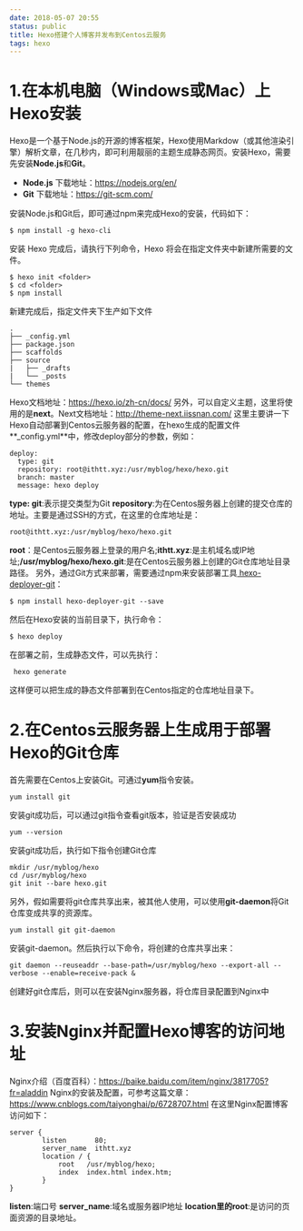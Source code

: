```yaml
---
date: 2018-05-07 20:55
status: public
title: Hexo搭建个人博客并发布到Centos云服务
tags: hexo
---
```


# 1.在本机电脑（Windows或Mac）上Hexo安装
Hexo是一个基于Node.js的开源的博客框架，Hexo使用Markdow（或其他渲染引擎）解析文章，在几秒内，即可利用靓丽的主题生成静态网页。安装Hexo，需要先安装**Node.js**和**Git**。
- **Node.js** 下载地址：<https://nodejs.org/en/>
- **Git** 下载地址：<https://git-scm.com/>

安装Node.js和Git后，即可通过npm来完成Hexo的安装，代码如下：
``` 
$ npm install -g hexo-cli
```
安装 Hexo 完成后，请执行下列命令，Hexo 将会在指定文件夹中新建所需要的文件。
```
$ hexo init <folder>
$ cd <folder>
$ npm install
```
新建完成后，指定文件夹下生产如下文件
```
.
├── _config.yml
├── package.json
├── scaffolds
├── source
|   ├── _drafts
|   └── _posts
└── themes
```
Hexo文档地址：<https://hexo.io/zh-cn/docs/>
另外，可以自定义主题，这里将使用的是**next**。Next文档地址：<http://theme-next.iissnan.com/>
这里主要讲一下Hexo自动部署到Centos云服务器的配置，在hexo生成的配置文件**_config.yml**中，修改deploy部分的参数，例如：
```
deploy:
  type: git		
  repository: root@ithtt.xyz:/usr/myblog/hexo/hexo.git
  branch: master		
  message: hexo deploy
  ```
**type: git**:表示提交类型为Git
**repository**:为在Centos服务器上创建的提交仓库的地址。主要是通过SSH的方式，在这里的仓库地址是：
```
root@ithtt.xyz:/usr/myblog/hexo/hexo.git
```
**root**：是Centos云服务器上登录的用户名;**ithtt.xyz**:是主机域名或IP地址;**/usr/myblog/hexo/hexo.git**:是在Centos云服务器上创建的Git仓库地址目录路径。
另外，通过Git方式来部署，需要通过npm来安装部署工具[ hexo-deployer-git](https://github.com/hexojs/hexo-deployer-git)：
```
$ npm install hexo-deployer-git --save
```
然后在Hexo安装的当前目录下，执行命令：
```
$ hexo deploy
```
在部署之前，生成静态文件，可以先执行：
```
 hexo generate
 ```
这样便可以把生成的静态文件部署到在Centos指定的仓库地址目录下。
# 2.在Centos云服务器上生成用于部署Hexo的Git仓库
首先需要在Centos上安装Git。可通过**yum**指令安装。
```
yum install git
```
安装git成功后，可以通过git指令查看git版本，验证是否安装成功
```
yum --version
```
安装git成功后，执行如下指令创建Git仓库
```
mkdir /usr/myblog/hexo
cd /usr/myblog/hexo
git init --bare hexo.git
```
另外，假如需要将git仓库共享出来，被其他人使用，可以使用**git-daemon**将Git仓库变成共享的资源库。
```
yum install git git-daemon
```
安装git-daemon。然后执行以下命令，将创建的仓库共享出来：
```
git daemon --reuseaddr --base-path=/usr/myblog/hexo --export-all --verbose --enable=receive-pack &  
```
创建好git仓库后，则可以在安装Nginx服务器，将仓库目录配置到Nginx中
# 3.安装Nginx并配置Hexo博客的访问地址
Nginx介绍（百度百科）：<https://baike.baidu.com/item/nginx/3817705?fr=aladdin>
Nginx的安装及配置，可参考这篇文章：<https://www.cnblogs.com/taiyonghai/p/6728707.html>
在这里Nginx配置博客访问如下：
```
server {
        listen       80;
        server_name  ithtt.xyz
        location / {
            root   /usr/myblog/hexo;
            index  index.html index.htm;
        }
}
```
**listen**:端口号
**server_name**:域名或服务器IP地址
**location里的root**:是访问的页面资源的目录地址。


